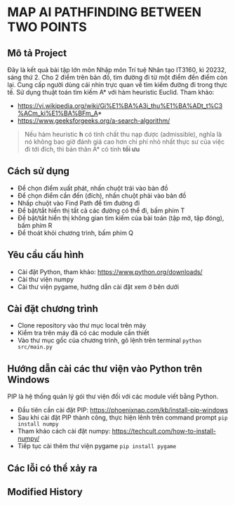 # MAP AI PATHFINDING BETWEEN TWO POINTS

## Mô tả Project
Đây là kết quả bài tập lớn môn Nhập môn Trí tuệ Nhân tạo IT3160, kì 20232, sáng thứ 2.
Cho 2 điểm trên bản đồ, tìm đường đi từ một điểm đến điểm còn lại.
Cung cấp người dùng cái nhìn trực quan về tìm kiếm đường đi trong thực tế.
Sử dụng thuật toán tìm kiếm A* với hàm heuristic Euclid.
Tham khảo: 
- https://vi.wikipedia.org/wiki/Gi%E1%BA%A3i_thu%E1%BA%ADt_t%C3%ACm_ki%E1%BA%BFm_A*
- https://www.geeksforgeeks.org/a-search-algorithm/
> Nếu hàm heuristic **__h__** có tính chất thu nạp được (admissible), nghĩa là nó không bao giờ đánh giá cao hơn chi phí nhỏ nhất thực sư của việc đi tới đích, thì bản thân A* có tính **tối ưu**

## Cách sử dụng
- Để chọn điểm xuất phát, nhấn chuột trái vào bàn đồ
- Để chọn điểm cần đến (đích), nhấn chuột phải vào bản đồ
- Nhấp chuột vào Find Path để tìm đường đi
- Để bật/tắt hiển thị tất cả các đường có thể đi, bấm phím T
- Để bật/tắt hiển thị không gian tìm kiếm của bài toán (tập mở, tập đóng), bấm phím R
- Để thoát khỏi chương trình, bấm phím Q

## Yêu cầu cấu hình
- Cài đặt Python, tham khảo: https://www.python.org/downloads/
- Cài thư viện numpy
- Cài thư viện pygame, hướng dẫn cài đặt xem ở bên dưới

## Cài đặt chương trình
- Clone repository vào thư mục local trên máy
- Kiểm tra trên máy đã có các module cần thiết
- Vào thư mục gốc của chương trình, gõ lệnh trên terminal ` python src/main.py `

## Hướng dẫn cài các thư viện vào Python trên Windows
PIP là hệ thống quản lý gói thư viện đối với các module viết bằng Python.
- Đầu tiên cần cài đặt PIP: https://phoenixnap.com/kb/install-pip-windows
- Sau khi cài đặt PIP thành công, thực hiện lênh trên command prompt
` pip install numpy `
- Tham khảo cách cài đặt numpy: https://techcult.com/how-to-install-numpy/
- Tiếp tục cài thêm thư viện pygame
` pip install pygame `

## Các lỗi có thể xảy ra

## Modified History
